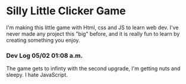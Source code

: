 # Silly Little Clicker Game

I'm making this little game with Html, css and JS to learn web dev. I've never made any project this "big" before,
and it is really fun to learn by creating something you enjoy.

### Dev Log 05/02 01:08 a.m.
The game gets to infinty with the second upgrade, I'm getting nuts and sleepy. I hate JavaScript.
